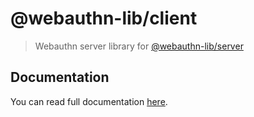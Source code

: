# @webauthn-lib/client

> Webauthn server library for [@webauthn-lib/server](https://www.npmjs.com/package/@webauthn-lib/server)

## Documentation

You can read full documentation [here](https://adenov.id/webauthn-lib/).
```
